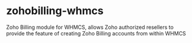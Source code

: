 # zohobilling-whmcs

Zoho Billing module for WHMCS, allows Zoho authorized resellers to provide the feature of creating Zoho Billing accounts from within WHMCS
